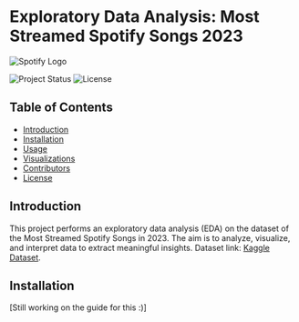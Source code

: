 # Exploratory Data Analysis: Most Streamed Spotify Songs 2023

![Spotify Logo](https://upload.wikimedia.org/wikipedia/commons/1/19/Spotify_logo_with_text.svg)

![Project Status](https://img.shields.io/badge/status-active-brightgreen)
![License](https://img.shields.io/badge/license-GNU%20GPL%20v3.0-blue)

## Table of Contents
- [Introduction](#introduction)
- [Installation](#installation)
- [Usage](#usage)
- [Visualizations](#visualizations)
- [Contributors](#contributors)
- [License](#license)

## Introduction
This project performs an exploratory data analysis (EDA) on the dataset of the Most Streamed Spotify Songs in 2023. The aim is to analyze, visualize, and interpret data to extract meaningful insights. Dataset link: [Kaggle Dataset](https://www.kaggle.com/datasets/nelgiriyewithana/top-spotify-songs-2023).

## Installation
[Still working on the guide for this :)]

